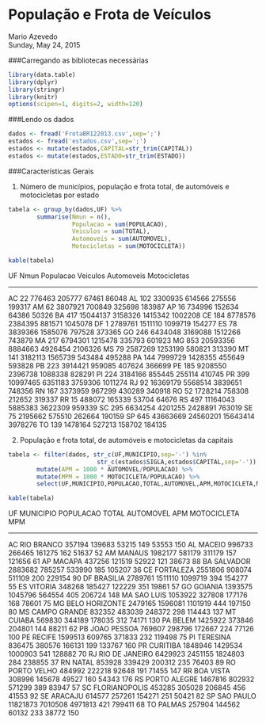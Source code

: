 # População e Frota de Veículos
Mario Azevedo  
Sunday, May 24, 2015  

###Carregando as bibliotecas necessárias


```r
library(data.table)
library(dplyr)
library(stringr)
library(knitr)
options(scipen=1, digits=2, width=120)
```

###Lendo os dados


```r
dados <- fread('FrotaBR122013.csv',sep=';')
estados <- fread('estados.csv',sep=';')
estados <- mutate(estados,CAPITAL=str_trim(CAPITAL))
estados <- mutate(estados,ESTADO=str_trim(ESTADO))
```

###Características Gerais

1. Número de municípios, população e frota total, de automóveis e motocicletas por estado


```r
tabela <- group_by(dados,UF) %>%
        summarise(Nmun = n(),
                  Populacao = sum(POPULACAO),
                  Veiculos = sum(TOTAL),
                  Automoveis = sum(AUTOMOVEL),
                  Motocicletas = sum(MOTOCICLETA))

kable(tabela)
```



UF    Nmun   Populacao   Veiculos   Automoveis   Motocicletas
---  -----  ----------  ---------  -----------  -------------
AC      22      776463     205777        67461          86048
AL     102     3300935     614566       275556         199317
AM      62     3807921     700849       325698         183987
AP      16      734996     152634        64386          50326
BA     417    15044137    3158326      1415342        1002208
CE     184     8778576    2384395       881571        1045078
DF       1     2789761    1511110      1099719         154277
ES      78     3839366    1585076       797528         373365
GO     246     6434048    3169088      1512266         743879
MA     217     6794301    1215478       335793         601923
MG     853    20593356    8884663      4926454        2106326
MS      79     2587269    1253199       580821         313390
MT     141     3182113    1565739       543484         495288
PA     144     7999729    1428355       455649         593828
PB     223     3914421     959085       407624         366699
PE     185     9208550    2396738      1088338         828291
PI     224     3184166     855445       255114         410745
PR     399    10997465    6351183      3759306        1011274
RJ      92    16369179    5568514      3839651         748356
RN     167     3373959     967299       430289         340918
RO      52     1728214     758308       212652         319337
RR      15      488072     165339        53704          64676
RS     497    11164043    5885383      3622309         959339
SC     295     6634254    4201255      2428891         763019
SE      75     2195662     575510       262664         190159
SP     645    43663669   24560201     15643414        3978276
TO     139     1478164     527213       158702         184135

2. População e frota total, de automóveis e motocicletas da capitais


```r
tabela <- filter(dados, str_c(UF,MUNICIPIO,sep='-') %in% 
                         str_c(estados$SIGLA,estados$CAPITAL,sep='-')) %>%
        mutate(APM = 1000 * AUTOMOVEL/POPULACAO) %>%
        mutate(MPM = 1000 * MOTOCICLETA/POPULACAO) %>%
        select(UF,MUNICIPIO,POPULACAO,TOTAL,AUTOMOVEL,APM,MOTOCICLETA,MPM)

kable(tabela)
```



UF   MUNICIPIO         POPULACAO     TOTAL   AUTOMOVEL   APM   MOTOCICLETA   MPM
---  ---------------  ----------  --------  ----------  ----  ------------  ----
AC   RIO BRANCO           357194    139683       53215   149         53553   150
AL   MACEIO               996733    266465      161275   162         51637    52
AM   MANAUS              1982177    581179      311179   157        121656    61
AP   MACAPA               437256    121519       52922   121         38673    88
BA   SALVADOR            2883682    785257      533990   185        105207    36
CE   FORTALEZA           2551806    908074      511109   200        229154    90
DF   BRASILIA            2789761   1511110     1099719   394        154277    55
ES   VITORIA              348268    185427      122229   351         19861    57
GO   GOIANIA             1393575   1045796      564554   405        206724   148
MA   SAO LUIS            1053922    327808      177176   168         78601    75
MG   BELO HORIZONTE      2479165   1596081     1101919   444        197150    80
MS   CAMPO GRANDE         832352    483039      248372   298        114443   137
MT   CUIABA               569830    344189      178035   312         74171   130
PA   BELEM               1425922    373846      204801   144         88211    62
PB   JOAO PESSOA          769607    298796      172667   224         77126   100
PE   RECIFE              1599513    609765      371833   232        119498    75
PI   TERESINA             836475    380576      166131   199        133767   160
PR   CURITIBA            1848946   1429534     1000903   541        128882    70
RJ   RIO DE JANEIRO      6429923   2451155     1824803   284        238855    37
RN   NATAL                853928    339429      200312   235         76403    89
RO   PORTO VELHO          484992    222218       92648   191         71455   147
RR   BOA VISTA            308996    145678       49527   160         54343   176
RS   PORTO ALEGRE        1467816    802932      571299   389         83947    57
SC   FLORIANOPOLIS        453285    305028      206845   456         41553    92
SE   ARACAJU              614577    257261      154271   251         50421    82
SP   SAO PAULO          11821873   7010508     4971813   421        799411    68
TO   PALMAS               257904    144562       60132   233         38772   150

